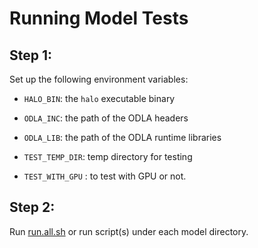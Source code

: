# Running Model Tests

## Step 1:

Set up the following environment variables:

* `HALO_BIN`: the `halo` executable binary
* `ODLA_INC`: the path of the ODLA headers
* `ODLA_LIB`: the path of the ODLA runtime libraries

* `TEST_TEMP_DIR`: temp directory for testing
* `TEST_WITH_GPU` : to test with GPU or not.


## Step 2:

Run [run.all.sh](../models/run.all.sh) or run script(s) under each model directory.

